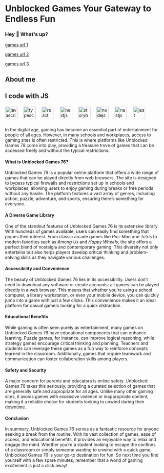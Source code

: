 # Unblocked Games Your Gateway to Endless Fun

<h3 align="left">Hey 👋 What's up?</h3>

<a href="https://lesson1.guru">games url 1</a>

<a href="https://huup.pages.dev">games url 2</a>

<a href="https://classroom247.pages.dev">games url 3</a>
###

<h2 align="left">About me</h2>


<h2 align="left">I code with JS</h2>

###

<div align="left">
  <img src="https://cdn.jsdelivr.net/gh/devicons/devicon/icons/javascript/javascript-original.svg" height="40" alt="javascript logo"  />
  <img width="12" />
  <img src="https://cdn.jsdelivr.net/gh/devicons/devicon/icons/typescript/typescript-original.svg" height="40" alt="typescript logo"  />
  <img width="12" />
  <img src="https://cdn.jsdelivr.net/gh/devicons/devicon/icons/react/react-original.svg" height="40" alt="react logo"  />
  <img width="12" />
  <img src="https://cdn.jsdelivr.net/gh/devicons/devicon/icons/nextjs/nextjs-original.svg" height="40" alt="nextjs logo"  />
  <img width="12" />
  <img src="https://cdn.jsdelivr.net/gh/devicons/devicon/icons/storybook/storybook-original.svg" height="40" alt="storybook logo"  />
  <img width="12" />
  <img src="https://cdn.jsdelivr.net/gh/devicons/devicon/icons/nodejs/nodejs-original.svg" height="40" alt="nodejs logo"  />
  <img width="12" />
  <img src="https://cdn.jsdelivr.net/gh/devicons/devicon/icons/nestjs/nestjs-original.svg" height="40" alt="nestjs logo"  />
  <img width="12" />
  <img src="https://cdn.jsdelivr.net/gh/devicons/devicon/icons/jest/jest-plain.svg" height="40" alt="jest logo"  />
</div>

###

In the digital age, gaming has become an essential part of entertainment for people of all ages. However, in many schools and workplaces, access to gaming sites is often restricted. This is where platforms like Unblocked Games 76 come into play, providing a treasure trove of games that can be accessed freely and without the typical restrictions. 

#### What is Unblocked Games 76?

Unblocked Games 76 is a popular online platform that offers a wide range of games that can be played directly from web browsers. The site is designed to bypass typical firewalls and restrictions set up in schools and workplaces, allowing users to enjoy gaming during breaks or free periods without any hassle. The platform features a vast array of genres, including action, puzzle, adventure, and sports, ensuring there’s something for everyone.

#### A Diverse Game Library

One of the standout features of Unblocked Games 76 is its extensive library. With hundreds of games available, users can easily find something that piques their interest. From classic arcade games like *Pac-Man* and *Tetris* to modern favorites such as *Among Us* and *Happy Wheels*, the site offers a perfect blend of nostalgia and contemporary gaming. This diversity not only entertains but also helps players develop critical thinking and problem-solving skills as they navigate various challenges.

#### Accessibility and Convenience

The beauty of Unblocked Games 76 lies in its accessibility. Users don’t need to download any software or create accounts; all games can be played directly in a web browser. This means that whether you're using a school computer, a library workstation, or even your mobile device, you can quickly jump into a game with just a few clicks. This convenience makes it an ideal platform for casual gamers looking for a quick distraction.

#### Educational Benefits

While gaming is often seen purely as entertainment, many games on Unblocked Games 76 have educational components that can enhance learning. Puzzle games, for instance, can improve logical reasoning, while strategy games encourage critical thinking and planning. Teachers and students can leverage these games as a fun way to reinforce concepts learned in the classroom. Additionally, games that require teamwork and communication can foster collaboration skills among players.

#### Safety and Security

A major concern for parents and educators is online safety. Unblocked Games 76 takes this seriously, providing a curated selection of games that are generally safe and appropriate for all ages. Unlike many other gaming sites, it avoids games with excessive violence or inappropriate content, making it a reliable choice for students looking to unwind during their downtime.

#### Conclusion

In summary, Unblocked Games 76 serves as a fantastic resource for anyone seeking a break from the routine. With its vast collection of games, ease of access, and educational benefits, it provides an enjoyable way to relax and engage the mind. Whether you’re a student looking to escape the confines of a classroom or simply someone wanting to unwind with a quick game, Unblocked Games 76 is your go-to destination for fun. So next time you find yourself with a few spare minutes, remember that a world of gaming excitement is just a click away!

